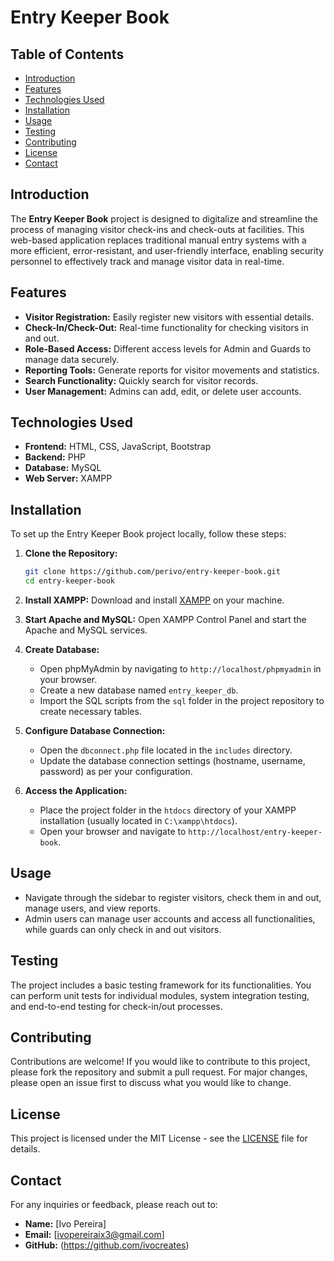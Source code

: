 

# Entry Keeper Book


## Table of Contents
- [Introduction](#introduction)
- [Features](#features)
- [Technologies Used](#technologies-used)
- [Installation](#installation)
- [Usage](#usage)
- [Testing](#testing)
- [Contributing](#contributing)
- [License](#license)
- [Contact](#contact)

## Introduction

The **Entry Keeper Book** project is designed to digitalize and streamline the process of managing visitor check-ins and check-outs at facilities. This web-based application replaces traditional manual entry systems with a more efficient, error-resistant, and user-friendly interface, enabling security personnel to effectively track and manage visitor data in real-time.

## Features

- **Visitor Registration:** Easily register new visitors with essential details.
- **Check-In/Check-Out:** Real-time functionality for checking visitors in and out.
- **Role-Based Access:** Different access levels for Admin and Guards to manage data securely.
- **Reporting Tools:** Generate reports for visitor movements and statistics.
- **Search Functionality:** Quickly search for visitor records.
- **User Management:** Admins can add, edit, or delete user accounts.
  
## Technologies Used

- **Frontend:** HTML, CSS, JavaScript, Bootstrap
- **Backend:** PHP
- **Database:** MySQL
- **Web Server:** XAMPP

## Installation

To set up the Entry Keeper Book project locally, follow these steps:

1. **Clone the Repository:**
   ```bash
   git clone https://github.com/perivo/entry-keeper-book.git
   cd entry-keeper-book
   ```

2. **Install XAMPP:** 
   Download and install [XAMPP](https://www.apachefriends.org/index.html) on your machine.

3. **Start Apache and MySQL:**
   Open XAMPP Control Panel and start the Apache and MySQL services.

4. **Create Database:**
   - Open phpMyAdmin by navigating to `http://localhost/phpmyadmin` in your browser.
   - Create a new database named `entry_keeper_db`.
   - Import the SQL scripts from the `sql` folder in the project repository to create necessary tables.

5. **Configure Database Connection:**
   - Open the `dbconnect.php` file located in the `includes` directory.
   - Update the database connection settings (hostname, username, password) as per your configuration.

6. **Access the Application:**
   - Place the project folder in the `htdocs` directory of your XAMPP installation (usually located in `C:\xampp\htdocs`).
   - Open your browser and navigate to `http://localhost/entry-keeper-book`.

## Usage

- Navigate through the sidebar to register visitors, check them in and out, manage users, and view reports.
- Admin users can manage user accounts and access all functionalities, while guards can only check in and out visitors.

## Testing

The project includes a basic testing framework for its functionalities. You can perform unit tests for individual modules, system integration testing, and end-to-end testing for check-in/out processes.

## Contributing

Contributions are welcome! If you would like to contribute to this project, please fork the repository and submit a pull request. For major changes, please open an issue first to discuss what you would like to change.

## License

This project is licensed under the MIT License - see the [LICENSE](LICENSE) file for details.

## Contact

For any inquiries or feedback, please reach out to:

- **Name:** [Ivo Pereira]
- **Email:** [ivopereiraix3@gmail.com]
- **GitHub:** (https://github.com/ivocreates)
